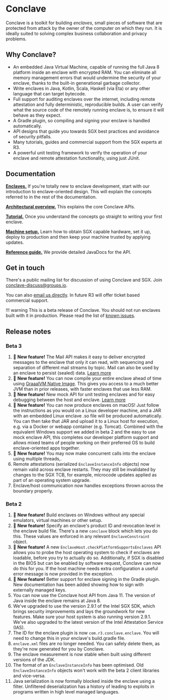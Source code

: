 # Conclave

Conclave is a toolkit for building _enclaves_, small pieces of software that are protected from attack by the owner
of the computer on which they run. It is ideally suited to solving complex business collaboration and privacy problems.

## Why Conclave?

- An embedded Java Virtual Machine, capable of running the full Java 8 platform inside an enclave with encrypted RAM.
  You can eliminate all memory management errors that would undermine the security of your enclave, thanks to the built-in generational garbage collector.
- Write enclaves in Java, Kotlin, Scala, Haskell (via Eta) or any other language that can target bytecode.
- Full support for auditing enclaves over the internet, including remote attestation and fully deterministic,
  reproducible builds. A user can verify what the source code of the remotely running enclave is, to ensure it will
  behave as they expect.
- A Gradle plugin, so compiling and signing your enclave is handled automatically.
- API designs that guide you towards SGX best practices and avoidance of security pitfalls.
- Many tutorials, guides and commercial support from the SGX experts at R3.
- A powerful unit testing framework to verify the operation of your enclave and remote attestation functionality, using just JUnit.

## Documentation

[**Enclaves.**](enclaves.md) If you're totally new to enclave development, start with our introduction to enclave-oriented
design. This will explain the concepts referred to in the rest of the documentation.

[**Architectural overview.**](architecture.md) This explains the core Conclave APIs.

[**Tutorial.**](tutorial.md) Once you understand the concepts go straight to writing your first enclave.

[**Machine setup.**](/machine-setup/) Learn how to obtain SGX capable hardware, set it up, deploy to production
and then keep your machine trusted by applying updates. 

[**Reference guide.**](api/index.html) We provide detailed JavaDocs for the API.

## Get in touch

There's a public mailing list for discussion of using Conclave and SGX. Join [conclave-discuss@groups.io](https://groups.io/g/conclave-discuss).

You can also [email us directly](mailto:conclave@r3.com). In future R3 will offer ticket based commercial support. 

!!! warning
    This is a beta release of Conclave. You should not run enclaves built with it in production. Please read the list
    of [known issues](known-issues.md).

## Release notes

### Beta 3

1. :jigsaw: **New feature!** The Mail API makes it easy to deliver encrypted messages to the enclave that only it can
   read, with sequencing and separation of different mail streams by topic. Mail can also be used by an enclave to
   persist (sealed) data. [Learn more](architecture.md#mail)
1. :jigsaw: **New feature!** You can now compile your entire enclave ahead of time using 
   [GraaalVM Native Image](https://www.graalvm.org/docs/reference-manual/native-image/). This gives you access to a
   much better JVM than in prior releases, with faster enclaves that use less RAM. 
1. :jigsaw: **New feature!** New mock API for unit testing enclaves and for easy debugging between the host and enclave.
   [Learn more](writing-hello-world.md#mock)
1. :jigsaw: **New feature!** You can now produce enclaves on macOS! Just follow the instructions as you would on a Linux
   developer machine, and a JAR with an embedded Linux enclave .so file will be produced automatically. You can then take
   that JAR and upload it to a Linux host for execution, e.g. via a Docker or webapp container (e.g. Tomcat). Combined
   with the equivalent Windows support we added in beta 2 and the easy to use mock enclave API, this completes our 
   developer platform support and allows mixed teams of people working on their preferred OS to build enclave-oriented
   apps together.
1. :jigsaw: **New feature!** You may now make concurrent calls into the enclave using multiple threads,.  
1. Remote attestations (serialized `EnclaveInstanceInfo` objects) now remain valid across enclave restarts. They may
   still be invalidated by changes to the SGX TCB, for example, microcode updates applied as part of an operating
   system upgrade.
1. Enclave/host communication now handles exceptions thrown across the boundary properly.

### Beta 2

1. :jigsaw: **New feature!** Build enclaves on Windows without any special emulators, virtual machines or other setup.
1. :jigsaw: **New feature!** Specify an enclave's product ID and revocation level in the enclave build file. There's a new
   `conclave` block which lets you do this. These values are enforced in any relevant `EnclaveConstraint` object.
1. :jigsaw: **New feature!** A new `EnclaveHost.checkPlatformSupportsEnclaves` API allows you to probe the host
   operating system to check if enclaves are loadable, before you try to actually do so. Additionally, if SGX is disabled
   in the BIOS but can be enabled by software request, Conclave can now do this for you. If the host machine needs
   extra configuration a useful error message is now provided in the exception. 
1. :jigsaw: **New feature!** Better support for enclave signing in the Gradle plugin. New documentation has been added showing how to
   sign with externally managed keys. 
1. You can now use the Conclave host API from Java 11. The version of Java inside the enclave remains at Java 8.
1. We've upgraded to use the version 2.9.1 of the Intel SGX SDK, which brings security improvements and lays the groundwork for new 
   features. Make sure your host system is also running version 2.9.1. We've also upgraded to the latest version of the Intel
   Attestation Service (IAS).
1. The ID for the enclave plugin is now `com.r3.conclave.enclave`. You will need to change this in your enclave's
   build.gradle file.
1. `enclave.xml` files are no longer needed. You can safely delete them, as they're now generated for you by Conclave.
1. The enclave measurement is now stable when built using different versions of the JDK.
1. The format of an `EnclaveInstanceInfo` has been optimised. Old `EnclaveInstanceInfo` objects won't work with the beta 2
   client libraries and vice-versa.
1. Java serialization is now formally blocked inside the enclave using a filter. Unfiltered deserialization has a history
   of leading to exploits in programs written in high level managed languages.
